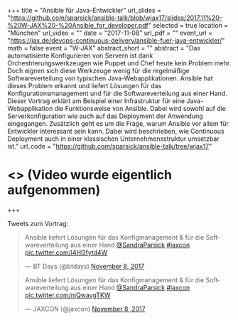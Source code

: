+++
title = "Ansible für Java-Entwickler"
url_slides = "https://github.com/sparsick/ansible-talk/blob/wjax17/slides/2017.11%20-%20W-JAX%20-%20Ansible_for_developer.pdf"
selected = true
location = "München"
url_video = ""
date = "2017-11-08"
url_pdf = ""
event_url = "https://jax.de/devops-continuous-delivery/ansible-fuer-java-entwickler/"
math = false
event = "W-JAX"
abstract_short = ""
abstract = "Das automatisierte Konfigurieren von Servern ist dank Orchestrierungswerkzeugen wie Puppet und Chef heute kein Problem mehr. Doch eignen sich diese Werkzeuge wenig für die regelmäßige Softwareverteilung von typischen Java-Webapplikationen. Ansible hat dieses Problem erkannt und liefert Lösungen für das Konfigurationsmanagement und für die Softwareverteilung aus einer Hand. Dieser Vortrag erklärt am Beispiel einer Infrastruktur für eine Java-Webapplikation die Funktionsweise von Ansible. Dabei wird sowohl auf die Serverkonfiguration wie auch auf das Deployment der Anwendung eingegangen. Zusätzlich geht es um die Frage, warum Ansible vor allem für Entwickler interessant sein kann. Dabei wird beschrieben, wie Continuous Deployment auch in einer klassischen Unternehmensstruktur umsetzbar ist."
url_code = "https://github.com/sparsick/ansible-talk/tree/wjax17"
# <> (Video wurde eigentlich aufgenommen)

+++

Tweets zum Vortrag:

<blockquote class="twitter-tweet" data-partner="tweetdeck"><p lang="de" dir="ltr">Ansible liefert Lösungen für das Konfigmanagement &amp; für die Softwareverteilung aus einer Hand <a href="https://twitter.com/SandraParsick?ref_src=twsrc%5Etfw">@SandraParsick</a> <a href="https://twitter.com/hashtag/jaxcon?src=hash&amp;ref_src=twsrc%5Etfw">#jaxcon</a> <a href="https://t.co/l4HGfytd4W">pic.twitter.com/l4HGfytd4W</a></p>&mdash; BT Days (@btdays) <a href="https://twitter.com/btdays/status/928293822345502720?ref_src=twsrc%5Etfw">November 8, 2017</a></blockquote>
<script async src="https://platform.twitter.com/widgets.js" charset="utf-8"></script>

<blockquote class="twitter-tweet" data-partner="tweetdeck"><p lang="de" dir="ltr">Ansible liefert Lösungen für das Konfigmanagement &amp; für die Softwareverteilung aus einer Hand <a href="https://twitter.com/SandraParsick?ref_src=twsrc%5Etfw">@SandraParsick</a> <a href="https://twitter.com/hashtag/jaxcon?src=hash&amp;ref_src=twsrc%5Etfw">#jaxcon</a> <a href="https://t.co/niQwavgTKW">pic.twitter.com/niQwavgTKW</a></p>&mdash; JAXCON (@jaxcon) <a href="https://twitter.com/jaxcon/status/928293822286782465?ref_src=twsrc%5Etfw">November 8, 2017</a></blockquote>
<script async src="https://platform.twitter.com/widgets.js" charset="utf-8"></script>
